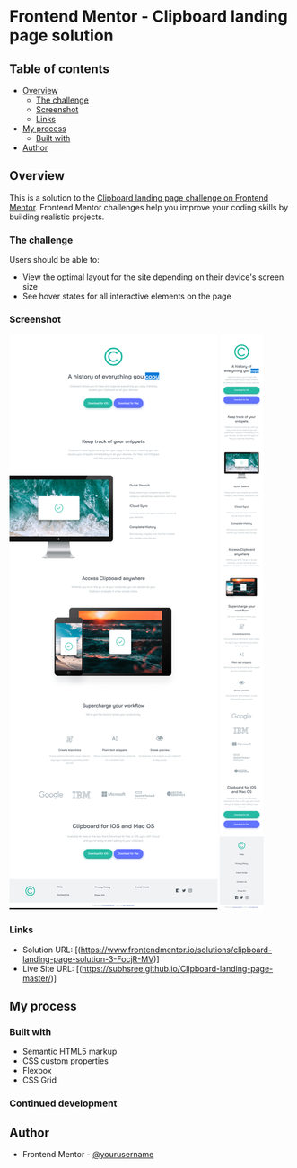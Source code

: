 # Frontend Mentor - Clipboard landing page solution

## Table of contents

- [Overview](#overview)
  - [The challenge](#the-challenge)
  - [Screenshot](#screenshot)
  - [Links](#links)
- [My process](#my-process)
  - [Built with](#built-with)
- [Author](#author)

## Overview

This is a solution to the [Clipboard landing page challenge on Frontend Mentor](https://www.frontendmentor.io/challenges/clipboard-landing-page-5cc9bccd6c4c91111378ecb9). Frontend Mentor challenges help you improve your coding skills by building realistic projects. 

### The challenge

Users should be able to:

- View the optimal layout for the site depending on their device's screen size
- See hover states for all interactive elements on the page

### Screenshot

![](/screenshot/desktop-screen.png)
![](/screenshot/mobile-screen.png)

### Links

- Solution URL: [(https://www.frontendmentor.io/solutions/clipboard-landing-page-solution-3-FocjR-MV)]
- Live Site URL: [(https://subhsree.github.io/Clipboard-landing-page-master/)]

## My process

### Built with

- Semantic HTML5 markup
- CSS custom properties
- Flexbox
- CSS Grid

### Continued development

## Author

- Frontend Mentor - [@yourusername](https://www.frontendmentor.io/profile/yourusername)

